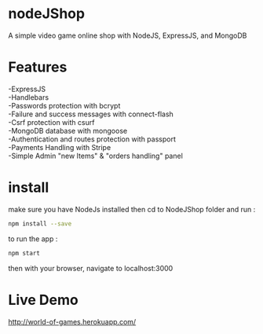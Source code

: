# nodeJShop
A simple video game online shop with NodeJS, ExpressJS, and MongoDB

# Features

-ExpressJS<br>
-Handlebars<br>
-Passwords protection with bcrypt<br>
-Failure and success messages with connect-flash<br>
-Csrf protection with csurf<br>
-MongoDB database with mongoose<br>
-Authentication and routes protection with passport<br>
-Payments Handling with Stripe<br>
-Simple Admin "new Items" & "orders handling" panel<br>


# install
make sure you have NodeJs installed then cd to NodeJShop folder and run :
```bash
npm install --save
```
to run the app  :
```bash
npm start 
```
then with your browser, navigate to localhost:3000 

# Live Demo

http://world-of-games.herokuapp.com/


